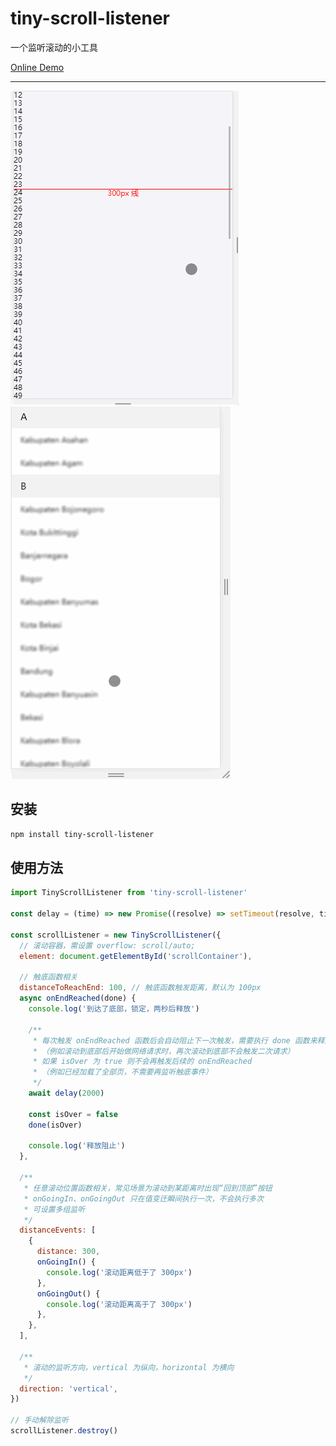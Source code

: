 # tiny-scroll-listener

一个监听滚动的小工具

[Online Demo](https://codesandbox.io/s/sticky-list-demo-s5860)

---

<img src="./docs/TinyScrollListenerDemo.gif">
<img src="./docs/InstanceDemo.gif">

## 安装

```bash
npm install tiny-scroll-listener
```

## 使用方法

```javascript
import TinyScrollListener from 'tiny-scroll-listener'

const delay = (time) => new Promise((resolve) => setTimeout(resolve, time))

const scrollListener = new TinyScrollListener({
  // 滚动容器，需设置 overflow: scroll/auto;
  element: document.getElementById('scrollContainer'),

  // 触底函数相关
  distanceToReachEnd: 100, // 触底函数触发距离，默认为 100px
  async onEndReached(done) {
    console.log('到达了底部，锁定，两秒后释放')

    /**
     * 每次触发 onEndReached 函数后会自动阻止下一次触发，需要执行 done 函数来释放阻止
     * （例如滚动到底部后开始做网络请求时，再次滚动到底部不会触发二次请求）
     * 如果 isOver 为 true 则不会再触发后续的 onEndReached
     * （例如已经加载了全部页，不需要再监听触底事件）
     */
    await delay(2000)

    const isOver = false
    done(isOver)

    console.log('释放阻止')
  },

  /**
   * 任意滚动位置函数相关，常见场景为滚动到某距离时出现“回到顶部”按钮
   * onGoingIn、onGoingOut 只在值变迁瞬间执行一次，不会执行多次
   * 可设置多组监听
   */
  distanceEvents: [
    {
      distance: 300,
      onGoingIn() {
        console.log('滚动距离低于了 300px')
      },
      onGoingOut() {
        console.log('滚动距离高于了 300px')
      },
    },
  ],

  /**
   * 滚动的监听方向，vertical 为纵向，horizontal 为横向
   */
  direction: 'vertical',
})

// 手动解除监听
scrollListener.destroy()
```
